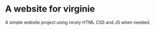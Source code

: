 A website for virginie
======================

A simple website project using nicely HTML CSS and JS when needed.
